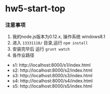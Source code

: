 # hw5-start-top

### 注意事项

1. 我的node.js版本为0.12.x, 操作系统 windows8.1
2. 进入 `13331118/` 目录,运行 `npm install`
3. 安装完毕后 运行 `grunt watch`
4. 各作业路径
  * s1: http://localhost:8000/s1/index.html
  * s2: http://localhost:8000/s2/index.html
  * s3: http://localhost:8000/s3/index.html
  * s4: http://localhost:8000/s4/index.html
  * s5: http://localhost:8000/s5/index.html
